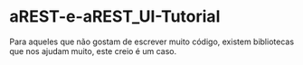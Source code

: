 # aREST-e-aREST_UI-Tutorial
Para aqueles que não gostam de escrever muito código, existem bibliotecas que nos ajudam muito, este creio é um caso.
